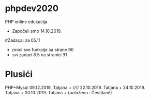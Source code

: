 # phpdev2020
PHP online edukacija

-  Započeli smo 14.10.2019.


#Zadaca:
za 05.11
- proci sve funkcije sa strane 90
-  svi zadaci 8.5 na stranici 91
  

# Plusići
PHP+Mysql
09.12.2019. Tatjana +
////
22.10.2019. Tatjana +
24.10.2019. Tatjana +
30.10.2019. Tatjana + (položeno : Čestitam!)
